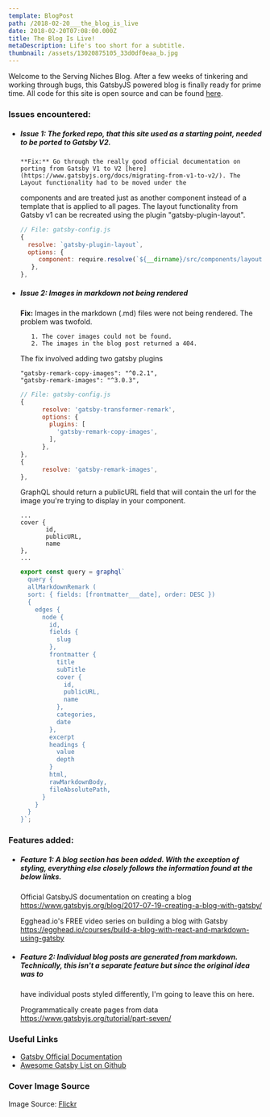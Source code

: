 ```yaml
---
template: BlogPost
path: /2018-02-20___the_blog_is_live
date: 2018-02-20T07:08:00.000Z
title: The Blog Is Live!
metaDescription: Life's too short for a subtitle.
thumbnail: /assets/13020875105_33d0df0eaa_b.jpg
---
```

Welcome to the Serving Niches Blog. After a few weeks of tinkering and working through bugs, this GatsbyJS powered blog is finally ready for 
prime time. All code for this site is open source and can be 
found [here](https://github.com/ServingNiches/gatsby-servingniches). 

### Issues encountered:

* ##### Issue 1: The forked repo, that this site used as a starting point, needed to be ported to Gatsby V2.

  ```
  **Fix:** Go through the really good official documentation on porting from Gatsby V1 to V2 [here](https://www.gatsbyjs.org/docs/migrating-from-v1-to-v2/). The Layout functionality had to be moved under the 
  ```

  components and are treated just as another component instead of a template that is applied to all pages. The layout functionality from Gatsby v1 can be recreated using the plugin "gatsby-plugin-layout".

  ```javascript
  // File: gatsby-config.js   
  {
    resolve: `gatsby-plugin-layout`,
    options: {
       component: require.resolve(`${__dirname}/src/components/layouts/index.jsx`),
     },
  },
  ```

* ##### Issue 2: Images in markdown not being rendered

    **Fix:** Images in the markdown (.md) files were not being rendered. The problem was twofold.  

  ```
     1. The cover images could not be found.  
     2. The images in the blog post returned a 404.
  ```

    The fix involved adding two gatsby plugins 

  ```
  "gatsby-remark-copy-images": "^0.2.1",
  "gatsby-remark-images": "^3.0.3",
  ```

  ```javascript
  // File: gatsby-config.js
  {
        resolve: 'gatsby-transformer-remark',
        options: {
          plugins: [
            'gatsby-remark-copy-images',
          ],
        },
  },
  {
        resolve: 'gatsby-remark-images',
  },
  ```

    GraphQL should return a publicURL field that will contain the url for the image you're trying to display    in your component.

  ```json5
  ...
  cover {
         id,
         publicURL, 
         name
  },
  ...
  ```

  ```javascript
  export const query = graphql` 
    query {
    allMarkdownRemark (
    sort: { fields: [frontmatter___date], order: DESC })
    {
      edges {
        node {
          id,
          fields {
            slug
          },
          frontmatter {
            title
            subTitle
            cover {
              id,
              publicURL, 
              name
            },
            categories,
            date
          },
          excerpt
          headings {
            value
            depth
          }
          html,
          rawMarkdownBody,
          fileAbsolutePath,
        }
      }
    }
  }`;
  ```

### Features added:

* ##### Feature 1: A blog section has been added. With the exception of styling, everything else closely follows the information found at the below links.

   Official GatsbyJS documentation on creating a blog\
   https://www.gatsbyjs.org/blog/2017-07-19-creating-a-blog-with-gatsby/

   Egghead.io's FREE video series on building a blog with Gatsby\
    https://egghead.io/courses/build-a-blog-with-react-and-markdown-using-gatsby

* ##### Feature 2: Individual blog posts are generated from markdown.    Technically, this isn't a separate feature but since the original idea was to 
    have individual posts styled differently, I'm going to leave this on here. 

   Programmatically create pages from data\
    https://www.gatsbyjs.org/tutorial/part-seven/

### Useful Links

* [Gatsby Official Documentation](https://www.gatsbyjs.org/docs/)
* [Awesome Gatsby List on Github](https://github.com/prayash/awesome-gatsby)

### Cover Image Source

Image Source: [Flickr](https://www.flickr.com/photos/tjlto/13020875105/in/photolist-kQBowD-Ef48hQ-UMSnzN-otE5Ge-2a3b2qD-HKXt4n-fMZJNB-265U2h1-bD7b3U-24Ze34q-rkFd9Z-nZbXfw-hmdCZJ-T4hoV7-8XyNvA-dtyrNK-oWZMW9-RTxsPw-23Zhty4-Qxj9so-NzGAB7-T8wf9T-26FiJNo-2bofDmd-oeTGeX-d9gXzu-3fGvrF-T6F16N-TjTNqo-dNGpfG-JYE82M-Teypz7-8dk9Kq-a42g3t-2ao6daP-8eUcwE-Tp71UT-pkZgGW-29dyKRJ-Texbq7-YV4Urx-21f3rTH-S3ZSFw-dKFYFx-ULNrWF-TdzuNw-2cV4bxb-T1Gos9-bAJh6V-WRcf5j)
